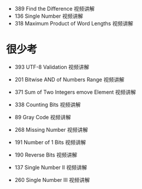- 389 Find the Difference 视频讲解
- 136 Single Number 视频讲解
- 318 Maximum Product of Word Lengths 视频讲解

# 很少考

- 393 UTF-8 Validation 视频讲解
  
- 201 Bitwise AND of Numbers Range 视频讲解
- 371 Sum of Two Integers emove Element 视频讲解
- 338 Counting Bits 视频讲解
- 89 Gray Code 视频讲解
- 268 Missing Number 视频讲解
- 191 Number of 1 Bits 视频讲解
- 190 Reverse Bits 视频讲解
- 137 Single Number II 视频讲解
- 260 Single Number III 视频讲解